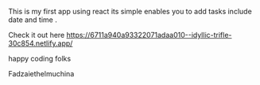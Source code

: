 This is my first app using react its simple enables you to add tasks include date and time .


Check it out here 
  https://6711a940a93322071adaa010--idyllic-trifle-30c854.netlify.app/


  happy coding folks

  Fadzaiethelmuchina 
